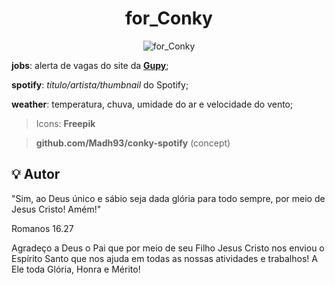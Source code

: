 <h1 align="center">
        for_Conky
</h1>

<p align="center">
	<img alt="for_Conky" src="https://res.cloudinary.com/dfph6kr4e/image/upload/v1688260975/for_Conky_yow3v3.gif">
</p>

**jobs**: alerta de vagas do site da [**Gupy**](https://portal.gupy.io/);

**spotify**: *título/artista/thumbnail* do Spotify;

**weather**: temperatura, chuva, umidade do ar e velocidade do vento;

> Icons: **Freepik**

> **github.com/Madh93/conky-spotify** (concept)


## :bulb: Autor

"Sim, ao Deus único e sábio seja dada glória para todo sempre, por meio de Jesus Cristo! Amém!"

Romanos 16.27


Agradeço a Deus o Pai que por meio de seu Filho Jesus Cristo nos enviou o Espírito Santo que nos ajuda em todas as nossas atividades e trabalhos!
A Ele toda Glória, Honra e Mérito!

